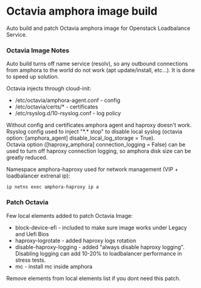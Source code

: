 # Octavia amphora image build

Auto build and patch Octavia amphora image for Openstack Loadbalance Service.

### Octavia Image Notes
Auto build turns off name service (resolv), so any outbound connections from amphora to the world do not work (apt update/install, etc...). It is done to speed up solution.   

Octavia injects through cloud-init:
* /etc/octavia/amphora-agent.conf - config
* /etc/octavia/certs/* - certificates
* /etc/rsyslog.d/10-rsyslog.conf - log policy   

Without config and certificates amphora agent and haproxy doesn't work.   
Rsyslog config used to inject "\*.\* stop" to disable local syslog (octavia option: [amphora_agent] disable_local_log_storage = True).   
Octavia option ([haproxy_amphora] connection_logging = False) can be used to turn off haproxy connection logging, so amphora disk size can be greatly reduced.   

Namespace amphora-haproxy used for network management (VIP + loadbalancer extrenal ip):   
```
ip netns exec amphora-haproxy ip a
```

### Patch Octavia
Few local elements added to patch Octavia Image:
* block-device-efi - included to make sure image works under Legacy and Uefi Bios
* haproxy-logrotate - added haproxy logs rotation
* disable-haproxy-logging - added "always disable haproxy logging". Disabling logging can add 10-20% to loadbalancer performance in stress tests.
* mc - install mc inside amphora   

Remove elements from local elements list if you dont need this patch.

